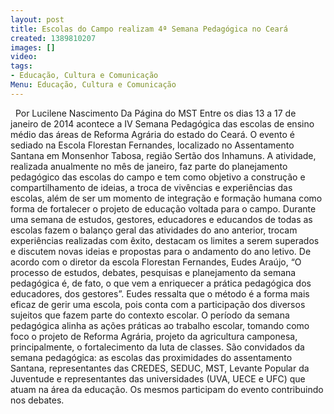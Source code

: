 ```yaml
---
layout: post
title: Escolas do Campo realizam 4ª Semana Pedagógica no Ceará
created: 1389810207
images: []
video: 
tags:
- Educação, Cultura e Comunicação
Menu: Educação, Cultura e Comunicação
---
```



 
Por Lucilene Nascimento
Da Página do MST
Entre os dias 13 a 17 de janeiro de 2014 acontece a IV Semana Pedagógica das escolas de ensino médio das áreas de Reforma Agrária do estado do Ceará. O evento é sediado na Escola Florestan Fernandes, localizado no Assentamento Santana em Monsenhor Tabosa, região Sertão dos Inhamuns.
A atividade, realizada anualmente no mês de janeiro, faz parte do planejamento pedagógico das escolas do campo e tem como objetivo a construção e compartilhamento de ideias, a troca de vivências e experiências das escolas, além de ser um momento de integração e formação humana como forma de fortalecer o projeto de educação voltada para o campo.
Durante uma semana de estudos, gestores, educadores e educandos de todas as escolas fazem o balanço geral das atividades do ano anterior, trocam experiências realizadas com êxito, destacam os limites a serem superados e discutem novas ideias e propostas para o andamento do ano letivo.
De acordo com o diretor da escola Florestan Fernandes, Eudes Araújo, “O processo de estudos, debates, pesquisas e planejamento da semana pedagógica é, de fato, o que vem a enriquecer a prática pedagógica dos educadores, dos gestores”. Eudes ressalta que o método é a forma mais eficaz de gerir uma escola, pois conta com a participação dos diversos sujeitos que fazem parte do contexto escolar.
O período da semana pedagógica alinha as ações práticas ao trabalho escolar, tomando como foco o projeto de Reforma Agrária, projeto da agricultura camponesa, principalmente, o fortalecimento da luta de classes.
São convidados da semana pedagógica: as escolas das proximidades do assentamento Santana, representantes das CREDES, SEDUC, MST, Levante Popular da Juventude e representantes das universidades (UVA, UECE e UFC) que atuam na área da educação. Os mesmos participam do evento contribuindo nos debates.
 
